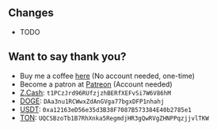 ## Changes

* TODO

## Want to say thank you?

* Buy me a coffee [here](https://ko-fi.com/akopachov) (No account needed, one-time)
* Become a patron at [Patreon](https://patreon.com/akopachov) (Account needed)
* [Z.Cash](https://z.cash/): `t1PCzJrd96RUfzjzhBERfXEFvSi7W6V86hM`
* [DOGE](https://dogecoin.com/): `DAa3nu1RCWwxZdAnGVga77bgxDFP1nhahj`
* [USDT](https://tether.to): `0xa12163eD56e35d3B38F7087B573384E40b2785e1`
* [TON](https://ton.org/): `UQCSBzoTb1B7RhXnka5RegmdjHR3gQwRVgZHNPPqzjjvlTKW`
